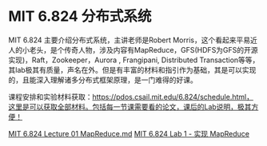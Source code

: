 # MIT 6.824 分布式系统

MIT 6.824 主要介绍分布式系统，主讲老师是Robert Morris，这个看起来平易近人的小老头，是个传奇人物，涉及内容有MapReduce，GFS(HDFS为GFS的开源实现)，Raft，Zookeeper，Aurora , Frangipani, Distributed Transaction等等，其lab极其有质量，声名在外。但是有丰富的材料和指引作为基础，其是可以实现的，且能深入理解诸多分布式框架原理，是一门难得的好课。

课程安排和实验材料获取：https://pdos.csail.mit.edu/6.824/schedule.html，这里是可以获取全部材料。包括每一节课需要看的论文，课后的Lab说明，极其方便！

[MIT 6.824 Lecture 01 MapReduce.md](https://www.cnblogs.com/pxlsdz/p/15408729.html)
[MIT 6.824 Lab 1 - 实现 MapReduce](https://www.cnblogs.com/pxlsdz/p/15408731.html)
